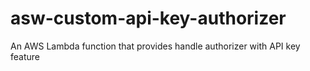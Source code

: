 # asw-custom-api-key-authorizer
An AWS Lambda function that provides handle authorizer with API key feature 
